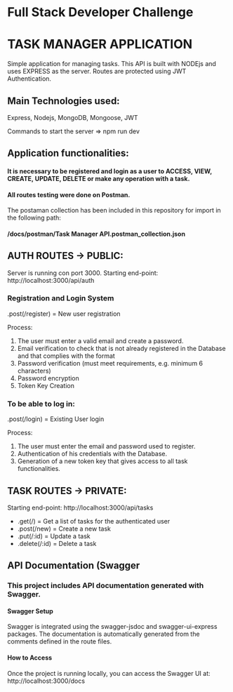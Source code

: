 # Full Stack Developer Challenge

<body>
<h1>TASK MANAGER APPLICATION</h1>
<p>
Simple application for managing tasks. This API is built with NODEjs and uses EXPRESS as the server. Routes are protected using JWT Authentication.
</p>

<h2>Main Technologies used:</h2>
 <p>Express, Nodejs, MongoDB, Mongoose, JWT </p>

Commands to start the server => npm run dev

<h2>Application functionalities:</h2>
<h4>It is necessary to be registered and login as a user to ACCESS, VIEW, CREATE, UPDATE, DELETE or make any operation with a task.</h4>

<h4>All routes testing were done on Postman.</h4>
<p>The postaman collection has been included in this repository for import in the following path:</p>
<h4>/docs/postman/Task Manager API.postman_collection.json</h4>

<div>
<h2> AUTH ROUTES -> PUBLIC:</h2>
<p>Server is running con port 3000. Starting end-point: http://localhost:3000/api/auth</p>
<h3>Registration and Login System</h3>
<p>.post(/register) = New user registration </p>
<p>Process:</p>
<ol>
 <li>The user must enter a valid email and create a password.</li>
 <li>Email verification to check that is not already registered in the Database and that complies with the format</li>
 <li>Password verification (must meet requirements, e.g. minimum 6 characters)</li>
 <li>Password encryption</li>
 <li>Token Key Creation</li>
</ol>
<h3>To be able to log in:</h3>
<p>.post(/login) = Existing User login</p>
<p>Process:</p>
<ol>
 <li>The user must enter the email and password used to register.</li>
 <li>Authentication of his credentials with the Database.</li>
 <li>Generation of a new token key that gives access to all task functionalities.</li>
</ol>

<h2>TASK ROUTES -> PRIVATE:</h2>
<p>Starting end-point: http://localhost:3000/api/tasks</p>
<ul>
 <li>.get(/) = Get a list of tasks for the authenticated user</li>
 <li>.post(/new) = Create a new task</li>
 <li>.put(/:id) = Update a task</li>
 <li>.delete(/:id) = Delete a task</li>
</ul>
</div>

<div>
<h2>API Documentation (Swagger</h2>
<h3>This project includes API documentation generated with Swagger.</h3>

<h4>Swagger Setup</h4>
<p>Swagger is integrated using the swagger-jsdoc and swagger-ui-express packages. The documentation is automatically generated from the comments defined in the route files.</p>

<h4>How to Access</h4>
<p>Once the project is running locally, you can access the Swagger UI at:
http://localhost:3000/docs</p>
</div>
